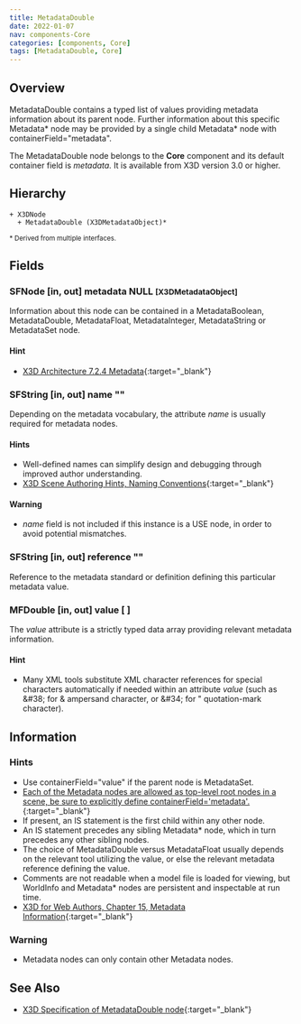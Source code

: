 ```yaml
---
title: MetadataDouble
date: 2022-01-07
nav: components-Core
categories: [components, Core]
tags: [MetadataDouble, Core]
---
```

<style>
.post h3 {
  word-spacing: 0.2em;
}
</style>

## Overview

MetadataDouble contains a typed list of values providing metadata information about its parent node. Further information about this specific Metadata* node may be provided by a single child Metadata* node with containerField="metadata".

The MetadataDouble node belongs to the **Core** component and its default container field is *metadata.* It is available from X3D version 3.0 or higher.

## Hierarchy

```
+ X3DNode
  + MetadataDouble (X3DMetadataObject)*
```

<small>\* Derived from multiple interfaces.</small>

## Fields

### SFNode [in, out] **metadata** NULL <small>[X3DMetadataObject]</small>

Information about this node can be contained in a MetadataBoolean, MetadataDouble, MetadataFloat, MetadataInteger, MetadataString or MetadataSet node.

#### Hint

- [X3D Architecture 7.2.4 Metadata](https://www.web3d.org/specifications/X3Dv4Draft/ISO-IEC19775-1v4-CD1/Part01/components/core.html#Metadata){:target="_blank"}

### SFString [in, out] **name** ""

Depending on the metadata vocabulary, the attribute *name* is usually required for metadata nodes.

#### Hints

- Well-defined names can simplify design and debugging through improved author understanding.
- [X3D Scene Authoring Hints, Naming Conventions](https://www.web3d.org/x3d/content/examples/X3dSceneAuthoringHints.html#NamingConventions){:target="_blank"}

#### Warning

- *name* field is not included if this instance is a USE node, in order to avoid potential mismatches.

### SFString [in, out] **reference** ""

Reference to the metadata standard or definition defining this particular metadata value.

### MFDouble [in, out] **value** [ ]

The *value* attribute is a strictly typed data array providing relevant metadata information.

#### Hint

- Many XML tools substitute XML character references for special characters automatically if needed within an attribute *value* (such as &amp;#38; for &amp; ampersand character, or &amp;#34; for " quotation-mark character).

## Information

### Hints

- Use containerField="value" if the parent node is MetadataSet.
- [Each of the Metadata nodes are allowed as top-level root nodes in a scene, be sure to explicitly define containerField='metadata'.](https://www.web3d.org/specifications/X3Dv4Draft/ISO-IEC19775-1v4-DIS/Part01/concepts.html#Rootnodes){:target="_blank"}
- If present, an IS statement is the first child within any other node.
- An IS statement precedes any sibling Metadata* node, which in turn precedes any other sibling nodes.
- The choice of MetadataDouble versus MetadataFloat usually depends on the relevant tool utilizing the value, or else the relevant metadata reference defining the value.
- Comments are not readable when a model file is loaded for viewing, but WorldInfo and Metadata* nodes are persistent and inspectable at run time.
- [X3D for Web Authors, Chapter 15, Metadata Information](https://x3dgraphics.com/examples/X3dForWebAuthors/Chapter15-Metadata/Chapter15-MetadataInformation.html){:target="_blank"}

### Warning

- Metadata nodes can only contain other Metadata nodes.

## See Also

- [X3D Specification of MetadataDouble node](https://www.web3d.org/documents/specifications/19775-1/V4.0/Part01/components/core.html#MetadataDouble){:target="_blank"}
